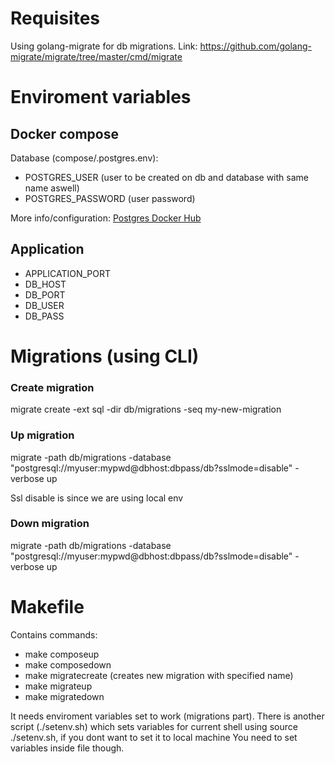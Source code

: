 # Requisites

Using golang-migrate for db migrations. Link: https://github.com/golang-migrate/migrate/tree/master/cmd/migrate

# Enviroment variables

## Docker compose

Database (compose/.postgres.env):
* POSTGRES_USER (user to be created on db and database with same name aswell)
* POSTGRES_PASSWORD (user password)

More info/configuration: [Postgres Docker Hub](https://hub.docker.com/_/postgres) 


## Application
* APPLICATION_PORT
* DB_HOST
* DB_PORT
* DB_USER
* DB_PASS


# Migrations (using CLI)

### Create migration
migrate create -ext sql -dir db/migrations -seq my-new-migration

### Up migration
migrate -path db/migrations -database "postgresql://myuser:mypwd@dbhost:dbpass/db?sslmode=disable" -verbose up

Ssl disable is since we are using local env

### Down migration
migrate -path db/migrations -database "postgresql://myuser:mypwd@dbhost:dbpass/db?sslmode=disable" -verbose up

# Makefile

Contains commands:
* make composeup
* make composedown
* make migratecreate (creates new migration with specified name)
* make migrateup
* make migratedown

It needs enviroment variables set to work (migrations part). 
There is another script (./setenv.sh) which sets variables for current shell using source ./setenv.sh, if you dont want to set it to local machine
You need to set variables inside file though.


